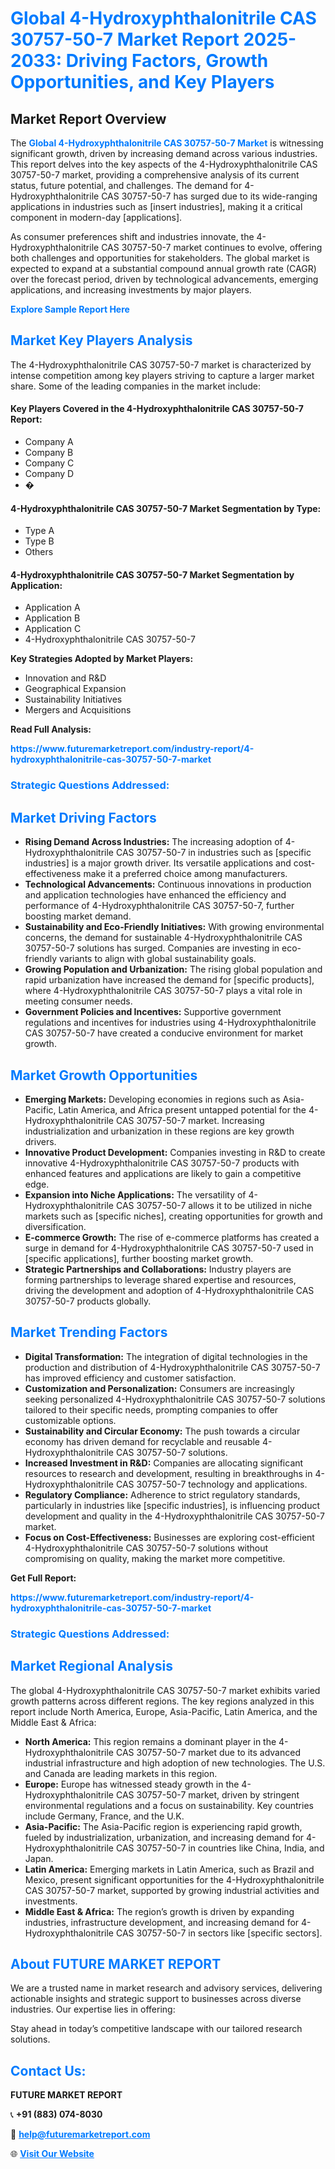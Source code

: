 <h1 style="color: #007BFF;">Global 4-Hydroxyphthalonitrile CAS 30757-50-7 Market Report 2025-2033: Driving Factors, Growth Opportunities, and Key Players</h1>

<section id="overview">
<h2>Market Report Overview</h2>
<p>The <a href="https://www.futuremarketreport.com/industry-report/4-hydroxyphthalonitrile-cas-30757-50-7-market" style="color: #007BFF; text-decoration: none;"><strong>Global 4-Hydroxyphthalonitrile CAS 30757-50-7 Market</strong></a> is witnessing significant growth, driven by increasing demand across various industries. This report delves into the key aspects of the 4-Hydroxyphthalonitrile CAS 30757-50-7 market, providing a comprehensive analysis of its current status, future potential, and challenges. The demand for 4-Hydroxyphthalonitrile CAS 30757-50-7 has surged due to its wide-ranging applications in industries such as [insert industries], making it a critical component in modern-day [applications].</p>
<p>As consumer preferences shift and industries innovate, the 4-Hydroxyphthalonitrile CAS 30757-50-7 market continues to evolve, offering both challenges and opportunities for stakeholders. The global market is expected to expand at a substantial compound annual growth rate (CAGR) over the forecast period, driven by technological advancements, emerging applications, and increasing investments by major players.</p>
</section>

<section id="overview">
<p><a href="https://www.futuremarketreport.com/request-sample/reportId=119835" style="color: #007BFF; text-decoration: none;"><strong>Explore Sample Report Here</strong></a></p>
</section>

<section id="key-players">
<h2 style="color: #007BFF;">Market Key Players Analysis</h2>
<p>The 4-Hydroxyphthalonitrile CAS 30757-50-7 market is characterized by intense competition among key players striving to capture a larger market share. Some of the leading companies in the market include:</p>
<h4>Key Players Covered in the 4-Hydroxyphthalonitrile CAS 30757-50-7 Report:</h4>
<ul><li>Company A</li><li>Company B</li><li>Company C</li><li>Company D</li><li>�</li></ul>
<h4>4-Hydroxyphthalonitrile CAS 30757-50-7 Market Segmentation by Type:</h4>
<ul><li>Type A</li><li>Type B</li><li>Others</li></ul>

<h4>4-Hydroxyphthalonitrile CAS 30757-50-7 Market Segmentation by Application:</h4>
<ul><li>Application A</li><li>Application B</li><li>Application C</li><li>4-Hydroxyphthalonitrile CAS 30757-50-7</li></ul>
<p><strong>Key Strategies Adopted by Market Players:</strong></p>
<ul>
<li>Innovation and R&D</li>
<li>Geographical Expansion</li>
<li>Sustainability Initiatives</li>
<li>Mergers and Acquisitions</li>
</ul>
</section>

<section>
<p><strong>Read Full Analysis: </strong></p><a href="https://www.futuremarketreport.com/industry-report/4-hydroxyphthalonitrile-cas-30757-50-7-market" style="color: #007BFF; text-decoration: none;"><strong>https://www.futuremarketreport.com/industry-report/4-hydroxyphthalonitrile-cas-30757-50-7-market</strong></a>
<h3 style="color: #007BFF;">Strategic Questions Addressed:</h3>
</section>

<section id="driving-factors">
<h2 style="color: #007BFF;">Market Driving Factors</h2>
<ul>
<li><strong>Rising Demand Across Industries:</strong> The increasing adoption of 4-Hydroxyphthalonitrile CAS 30757-50-7 in industries such as [specific industries] is a major growth driver. Its versatile applications and cost-effectiveness make it a preferred choice among manufacturers.</li>
<li><strong>Technological Advancements:</strong> Continuous innovations in production and application technologies have enhanced the efficiency and performance of 4-Hydroxyphthalonitrile CAS 30757-50-7, further boosting market demand.</li>
<li><strong>Sustainability and Eco-Friendly Initiatives:</strong> With growing environmental concerns, the demand for sustainable 4-Hydroxyphthalonitrile CAS 30757-50-7 solutions has surged. Companies are investing in eco-friendly variants to align with global sustainability goals.</li>
<li><strong>Growing Population and Urbanization:</strong> The rising global population and rapid urbanization have increased the demand for [specific products], where 4-Hydroxyphthalonitrile CAS 30757-50-7 plays a vital role in meeting consumer needs.</li>
<li><strong>Government Policies and Incentives:</strong> Supportive government regulations and incentives for industries using 4-Hydroxyphthalonitrile CAS 30757-50-7 have created a conducive environment for market growth.</li>
</ul>
</section>

<section id="growth-opportunities">
<h2 style="color: #007BFF;">Market Growth Opportunities</h2>
<ul>
<li><strong>Emerging Markets:</strong> Developing economies in regions such as Asia-Pacific, Latin America, and Africa present untapped potential for the 4-Hydroxyphthalonitrile CAS 30757-50-7 market. Increasing industrialization and urbanization in these regions are key growth drivers.</li>
<li><strong>Innovative Product Development:</strong> Companies investing in R&D to create innovative 4-Hydroxyphthalonitrile CAS 30757-50-7 products with enhanced features and applications are likely to gain a competitive edge.</li>
<li><strong>Expansion into Niche Applications:</strong> The versatility of 4-Hydroxyphthalonitrile CAS 30757-50-7 allows it to be utilized in niche markets such as [specific niches], creating opportunities for growth and diversification.</li>
<li><strong>E-commerce Growth:</strong> The rise of e-commerce platforms has created a surge in demand for 4-Hydroxyphthalonitrile CAS 30757-50-7 used in [specific applications], further boosting market growth.</li>
<li><strong>Strategic Partnerships and Collaborations:</strong> Industry players are forming partnerships to leverage shared expertise and resources, driving the development and adoption of 4-Hydroxyphthalonitrile CAS 30757-50-7 products globally.</li>
</ul>
</section>

<section id="trending-factors">
<h2 style="color: #007BFF;">Market Trending Factors</h2>
<ul>
<li><strong>Digital Transformation:</strong> The integration of digital technologies in the production and distribution of 4-Hydroxyphthalonitrile CAS 30757-50-7 has improved efficiency and customer satisfaction.</li>
<li><strong>Customization and Personalization:</strong> Consumers are increasingly seeking personalized 4-Hydroxyphthalonitrile CAS 30757-50-7 solutions tailored to their specific needs, prompting companies to offer customizable options.</li>
<li><strong>Sustainability and Circular Economy:</strong> The push towards a circular economy has driven demand for recyclable and reusable 4-Hydroxyphthalonitrile CAS 30757-50-7 solutions.</li>
<li><strong>Increased Investment in R&D:</strong> Companies are allocating significant resources to research and development, resulting in breakthroughs in 4-Hydroxyphthalonitrile CAS 30757-50-7 technology and applications.</li>
<li><strong>Regulatory Compliance:</strong> Adherence to strict regulatory standards, particularly in industries like [specific industries], is influencing product development and quality in the 4-Hydroxyphthalonitrile CAS 30757-50-7 market.</li>
<li><strong>Focus on Cost-Effectiveness:</strong> Businesses are exploring cost-efficient 4-Hydroxyphthalonitrile CAS 30757-50-7 solutions without compromising on quality, making the market more competitive.</li>
</ul>
</section>

<section>
<p><strong>Get Full Report: </strong></p><a href="https://www.futuremarketreport.com/industry-report/4-hydroxyphthalonitrile-cas-30757-50-7-market" style="color: #007BFF; text-decoration: none;"><strong>https://www.futuremarketreport.com/industry-report/4-hydroxyphthalonitrile-cas-30757-50-7-market</strong></a>
<h3 style="color: #007BFF;">Strategic Questions Addressed:</h3>
</section>


<section id="regional-analysis">
<h2 style="color: #007BFF;">Market Regional Analysis</h2>
<p>The global 4-Hydroxyphthalonitrile CAS 30757-50-7 market exhibits varied growth patterns across different regions. The key regions analyzed in this report include North America, Europe, Asia-Pacific, Latin America, and the Middle East & Africa:</p>
<ul>
<li><strong>North America:</strong> This region remains a dominant player in the 4-Hydroxyphthalonitrile CAS 30757-50-7 market due to its advanced industrial infrastructure and high adoption of new technologies. The U.S. and Canada are leading markets in this region.</li>
<li><strong>Europe:</strong> Europe has witnessed steady growth in the 4-Hydroxyphthalonitrile CAS 30757-50-7 market, driven by stringent environmental regulations and a focus on sustainability. Key countries include Germany, France, and the U.K.</li>
<li><strong>Asia-Pacific:</strong> The Asia-Pacific region is experiencing rapid growth, fueled by industrialization, urbanization, and increasing demand for 4-Hydroxyphthalonitrile CAS 30757-50-7 in countries like China, India, and Japan.</li>
<li><strong>Latin America:</strong> Emerging markets in Latin America, such as Brazil and Mexico, present significant opportunities for the 4-Hydroxyphthalonitrile CAS 30757-50-7 market, supported by growing industrial activities and investments.</li>
<li><strong>Middle East & Africa:</strong> The region’s growth is driven by expanding industries, infrastructure development, and increasing demand for 4-Hydroxyphthalonitrile CAS 30757-50-7 in sectors like [specific sectors].</li>
</ul>
</section>

<footer>
<h2 style="color: #007BFF;">About FUTURE MARKET REPORT</h2>
<p>We are a trusted name in market research and advisory services, delivering actionable insights and strategic support to businesses across diverse industries. Our expertise lies in offering:</p>

<p>Stay ahead in today’s competitive landscape with our tailored research solutions.</p>

<h2 style="color: #007BFF;">Contact Us:</h2>
<p><strong>FUTURE MARKET REPORT</strong></p>
<p>📞 <strong>+91 (883) 074-8030</strong></p>
<p>📧 <strong><a href="mailto:help@futuremarketreport.com" style="color: #007BFF;">help@futuremarketreport.com</a></strong></p>
<p>🌐 <strong><a href="https://www.futuremarketreport.com/" style="color: #007BFF;">Visit Our Website</a></strong></p>
</footer>